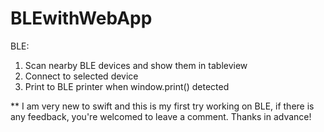 # BLEwithWebApp

BLE:
1. Scan nearby BLE devices and show them in tableview
2. Connect to selected device
3. Print to BLE printer when window.print() detected


** I am very new to swift and this is my first try working on BLE, if there is any feedback, you're welcomed to leave a comment. Thanks in advance!
